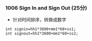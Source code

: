 
### 1006 Sign In and Sign Out (25分)
* 针对时间排序，转换成数字
```
int signin=hh1*3600+mm1*60+ss1;
int signout=hh2*3600+mm1*60+ss2;
```
